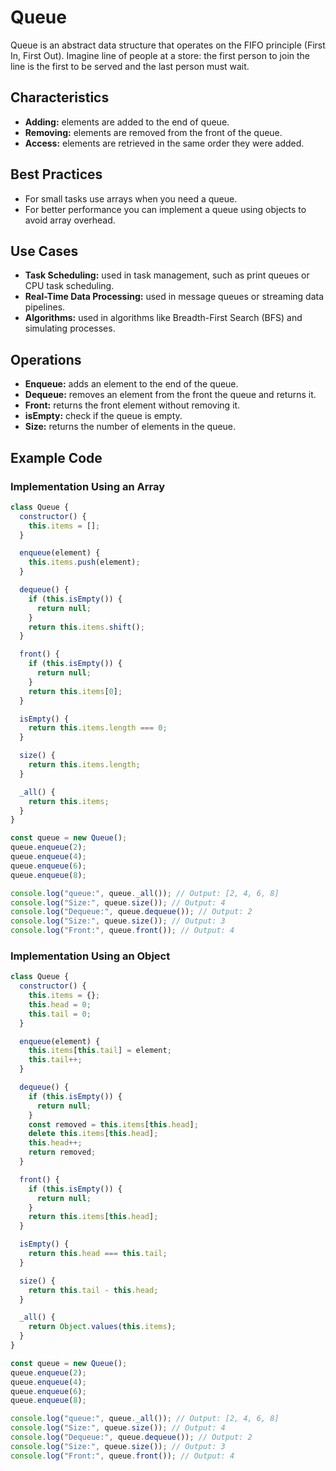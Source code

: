 # Queue

Queue is an abstract data structure that operates on the FIFO principle (First In, First Out). Imagine line of people at a store: the first person to join the line is the first to be served and the last person must wait.

## Characteristics

- **Adding:** elements are added to the end of queue.
- **Removing:** elements are removed from the front of the queue.
- **Access:** elements are retrieved in the same order they were added.

## Best Practices

- For small tasks use arrays when you need a queue.
- For better performance you can implement a queue using objects to avoid array overhead.

## Use Cases

- **Task Scheduling:** used in task management, such as print queues or CPU task scheduling.
- **Real-Time Data Processing:** used in message queues or streaming data pipelines.
- **Algorithms:** used in algorithms like Breadth-First Search (BFS) and simulating processes.

## Operations

- **Enqueue:** adds an element to the end of the queue.
- **Dequeue:** removes an element from the front the queue and returns it.
- **Front:** returns the front element without removing it.
- **isEmpty:** check if the queue is empty.
- **Size:** returns the number of elements in the queue.

## Example Code

### Implementation Using an Array

```js
class Queue {
  constructor() {
    this.items = [];
  }

  enqueue(element) {
    this.items.push(element);
  }

  dequeue() {
    if (this.isEmpty()) {
      return null;
    }
    return this.items.shift();
  }

  front() {
    if (this.isEmpty()) {
      return null;
    }
    return this.items[0];
  }

  isEmpty() {
    return this.items.length === 0;
  }

  size() {
    return this.items.length;
  }

  _all() {
    return this.items;
  }
}

const queue = new Queue();
queue.enqueue(2);
queue.enqueue(4);
queue.enqueue(6);
queue.enqueue(8);

console.log("queue:", queue._all()); // Output: [2, 4, 6, 8]
console.log("Size:", queue.size()); // Output: 4
console.log("Dequeue:", queue.dequeue()); // Output: 2
console.log("Size:", queue.size()); // Output: 3
console.log("Front:", queue.front()); // Output: 4
```

### Implementation Using an Object

```js
class Queue {
  constructor() {
    this.items = {};
    this.head = 0;
    this.tail = 0;
  }

  enqueue(element) {
    this.items[this.tail] = element;
    this.tail++;
  }

  dequeue() {
    if (this.isEmpty()) {
      return null;
    }
    const removed = this.items[this.head];
    delete this.items[this.head];
    this.head++;
    return removed;
  }

  front() {
    if (this.isEmpty()) {
      return null;
    }
    return this.items[this.head];
  }

  isEmpty() {
    return this.head === this.tail;
  }

  size() {
    return this.tail - this.head;
  }

  _all() {
    return Object.values(this.items);
  }
}

const queue = new Queue();
queue.enqueue(2);
queue.enqueue(4);
queue.enqueue(6);
queue.enqueue(8);

console.log("queue:", queue._all()); // Output: [2, 4, 6, 8]
console.log("Size:", queue.size()); // Output: 4
console.log("Dequeue:", queue.dequeue()); // Output: 2
console.log("Size:", queue.size()); // Output: 3
console.log("Front:", queue.front()); // Output: 4
```
